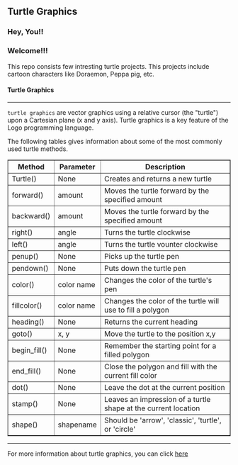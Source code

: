 ## Turtle Graphics

### Hey, You!!

### Welcome!!!

This repo consists few intresting turtle projects. This projects include cartoon characters like Doraemon, Peppa pig, etc.

#### Turtle Graphics

<hr>

`turtle graphics` are vector graphics using a relative cursor (the "turtle") upon a Cartesian plane (x and y axis). Turtle graphics is a key feature of the Logo programming language.

The following tables gives information about some of the most commonly used turtle methods.

<table border=1>
    <tr>
        <th>Method</th>
        <th>Parameter</th>
        <th>Description</th>
    </tr>
    <tr>
        <td>Turtle()</td>
        <td>None</td>
        <td>Creates and returns a new turtle</td>
    </tr>
    <tr>
        <td>forward()</td>
        <td>amount</td>
        <td>Moves the turtle forward by the specified amount</td>
    </tr>
    <tr>
        <td>backward()</td>
        <td>amount</td>
        <td>Moves the turtle forward by the specified amount</td>
    </tr>
    <tr>
        <td>right()</td>
        <td>angle</td>
        <td>Turns the turtle clockwise</td>
    </tr>
    <tr>
        <td>left()</td>
        <td>angle</td>
        <td>Turns the turtle vounter clockwise</td>
    </tr>
    <tr>
        <td>penup()</td>
        <td>None</td>
        <td>Picks up the turtle pen</td>
    </tr>
    <tr>
        <td>pendown()</td>
        <td>None</td>
        <td>Puts down the turtle pen</td>
    </tr>
    <tr>
        <td>color()</td>
        <td>color name</td>
        <td>Changes the color of the turtle's pen </td>
    </tr>
    <tr>
        <td>fillcolor()</td>
        <td>color name</td>
        <td>Changes the color of the turtle will use to fill a polygon</td>
    </tr>
    <tr>
        <td>heading()</td>
        <td>None</td>
        <td>Returns the current heading</td>
    </tr>
    <tr>
        <td>goto()</td>
        <td>x, y</td>
        <td>Move the turtle to the position x,y</td>
    </tr>
    <tr>
        <td>begin_fill()</td>
        <td>None</td>
        <td>Remember the starting point for a filled polygon</td>
    </tr>
    <tr>
        <td>end_fill()</td>
        <td>None</td>
        <td>Close the polygon and fill with the current fill color</td>
    </tr>
    <tr>
        <td>dot()</td>
        <td>None</td>
        <td>Leave the dot at the current position</td>
    </tr>
    <tr>
        <td>stamp()</td>
        <td>None</td>
        <td>Leaves an impression of a turtle shape at the current location</td>
    </tr>
    <tr>
        <td>shape()</td>
        <td>shapename</td>
        <td> Should be 'arrow', 'classic', 'turtle', or 'circle'</td>
</table>

<hr>

For more information about turtle graphics, you can click [here][link]

[link]:https://docs.python.org/3/library/turtle.html
